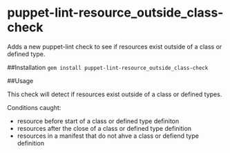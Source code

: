 # puppet-lint-resource_outside_class-check
Adds a new puppet-lint check to see if resources exist outside of a class or defined type.

##Installation
`gem install puppet-lint-resource_outside_class-check`

##Usage

This check will detect if resources exist outside of a class or defined types.

Conditions caught:
 - resource before start of a class or defined type definiton
 - resources after the close of a class or defined type definition
 - resources in a manifest that do not ahve a class or defiend type definition



